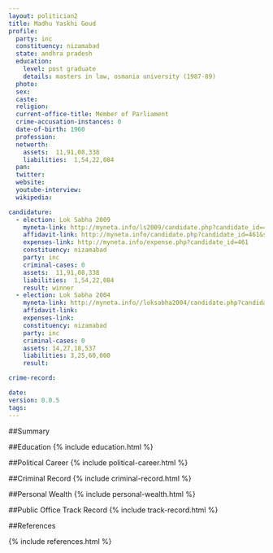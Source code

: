 ```yaml
---
layout: politician2
title: Madhu Yaskhi Goud
profile: 
  party: inc
  constituency: nizamabad
  state: andhra pradesh
  education: 
    level: post graduate
    details: masters in law, osmania university (1987-89)
  photo: 
  sex: 
  caste: 
  religion: 
  current-office-title: Member of Parliament
  crime-accusation-instances: 0
  date-of-birth: 1960
  profession: 
  networth: 
    assets:  11,91,08,338
    liabilities:  1,54,22,084
  pan: 
  twitter: 
  website: 
  youtube-interview: 
  wikipedia: 

candidature: 
  - election: Lok Sabha 2009
    myneta-link: http://myneta.info/ls2009/candidate.php?candidate_id=461
    affidavit-link: http://myneta.info/candidate.php?candidate_id=461&scan=original
    expenses-link: http://myneta.info/expense.php?candidate_id=461
    constituency: nizamabad 
    party: inc
    criminal-cases: 0
    assets:  11,91,08,338
    liabilities:  1,54,22,084
    result: winner 
  - election: Lok Sabha 2004
    myneta-link: http://myneta.info//loksabha2004/candidate.php?candidate_id=191
    affidavit-link: 
    expenses-link: 
    constituency: nizamabad 
    party: inc
    criminal-cases: 0
    assets: 14,27,18,537
    liabilities: 3,25,60,000
    result:  

crime-record: 

date: 
version: 0.0.5
tags: 
---
```

##Summary


##Education
{% include education.html %}


##Political Career
{% include political-career.html %}


##Criminal Record
{% include criminal-record.html %}


##Personal Wealth
{% include personal-wealth.html %}


##Public Office Track Record
{% include track-record.html %}


##References


{% include references.html %}